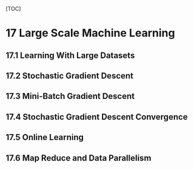 [TOC]

# 17 Large Scale Machine Learning

## 17.1 Learning With Large Datasets

## 17.2 Stochastic Gradient Descent

## 17.3 Mini-Batch Gradient Descent

## 17.4 Stochastic Gradient Descent Convergence

## 17.5 Online Learning

## 17.6 Map Reduce and Data Parallelism